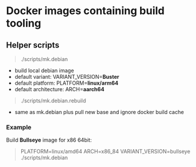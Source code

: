 # Docker images containing build tooling

## Helper scripts
>  ./scripts/mk.debian
  * build local debian image
  * default variant: VARIANT_VERSION=**Buster**
  * default platform: PLATFORM=**linux/arm64**
  * default architecture:  ARCH=**aarch64**
> ./scripts/mk.debian.rebuild
  * same as mk.debian plus pull new base and ignore docker build cache

### Example
Build **Bullseye** image for x86 64bit:
> PLATFORM=linux/amd64  ARCH=x86_84  VARIANT_VERSION=bullseye  ./scripts/mk.debian
